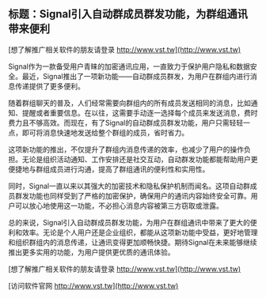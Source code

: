 ## **标题：Signal引入自动群成员群发功能，为群组通讯带来便利**

[想了解推广相关软件的朋友请登录 http://www.vst.tw](http://www.vst.tw)

Signal作为一款备受用户青睐的加密通讯应用，一直致力于保护用户隐私和数据安全。最近，Signal推出了一项新功能——自动群成员群发，为用户在群组内进行消息传递提供了更多便利。

随着群组聊天的普及，人们经常需要向群组内的所有成员发送相同的消息，比如通知、提醒或者重要信息。在以往，这需要手动逐一选择每个成员来发送消息，费时费力且不够高效。而现在，有了Signal的自动群成员群发功能，用户只需轻轻一点，即可将消息快速地发送给整个群组的成员，省时省力。

这项新功能的推出，不仅提升了群组内消息传递的效率，也减少了用户的操作负担。无论是组织活动通知、工作安排还是社交互动，自动群发功能都能帮助用户更便捷地与群组成员进行沟通，提高了群组通讯的便利性和实用性。

同时，Signal一直以来以其强大的加密技术和隐私保护机制而闻名。这项自动群成员群发功能也同样受到了严格的加密保护，确保用户的通讯内容始终安全可靠。用户可以放心地使用这一功能，不必担心消息内容被第三方窃取或泄露。

总的来说，Signal引入自动群成员群发功能，为用户在群组通讯中带来了更大的便利和效率。无论是个人用户还是企业组织，都能从这项新功能中受益，更好地管理和组织群组内的消息传递，让通讯变得更加顺畅快捷。期待Signal在未来能够继续推出更多实用的功能，为用户提供更优质的通讯体验。

[想了解推广相关软件的朋友请登录 http://www.vst.tw](http://www.vst.tw)


[访问软件官网 http://www.vst.tw](http://www.vst.tw)
